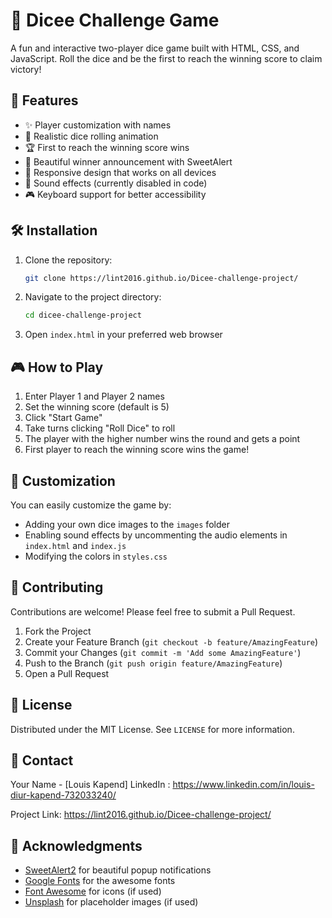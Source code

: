 # 🎲 Dicee Challenge Game

A fun and interactive two-player dice game built with HTML, CSS, and JavaScript. Roll the dice and be the first to reach the winning score to claim victory!


## 🚀 Features

- ✨ Player customization with names
- 🎲 Realistic dice rolling animation
- 🏆 First to reach the winning score wins
- 🎉 Beautiful winner announcement with SweetAlert
- 🎨 Responsive design that works on all devices
- 🎵 Sound effects (currently disabled in code)
- 🎮 Keyboard support for better accessibility

## 🛠️ Installation

1. Clone the repository:
   ```bash
   git clone https://lint2016.github.io/Dicee-challenge-project/
   ```
2. Navigate to the project directory:
   ```bash
   cd dicee-challenge-project
   ```
3. Open `index.html` in your preferred web browser

## 🎮 How to Play

1. Enter Player 1 and Player 2 names
2. Set the winning score (default is 5)
3. Click "Start Game"
4. Take turns clicking "Roll Dice" to roll
5. The player with the higher number wins the round and gets a point
6. First player to reach the winning score wins the game!

## 🎨 Customization

You can easily customize the game by:
- Adding your own dice images to the `images` folder
- Enabling sound effects by uncommenting the audio elements in `index.html` and `index.js`
- Modifying the colors in `styles.css`

## 🤝 Contributing

Contributions are welcome! Please feel free to submit a Pull Request.

1. Fork the Project
2. Create your Feature Branch (`git checkout -b feature/AmazingFeature`)
3. Commit your Changes (`git commit -m 'Add some AmazingFeature'`)
4. Push to the Branch (`git push origin feature/AmazingFeature`)
5. Open a Pull Request

## 📜 License

Distributed under the MIT License. See `LICENSE` for more information.

## 📧 Contact

Your Name - [Louis Kapend]
LinkedIn : https://www.linkedin.com/in/louis-diur-kapend-732033240/

Project Link: https://lint2016.github.io/Dicee-challenge-project/

## 🙏 Acknowledgments

- [SweetAlert2](https://sweetalert2.github.io/) for beautiful popup notifications
- [Google Fonts](https://fonts.google.com/) for the awesome fonts
- [Font Awesome](https://fontawesome.com/) for icons (if used)
- [Unsplash](https://unsplash.com/) for placeholder images (if used)
